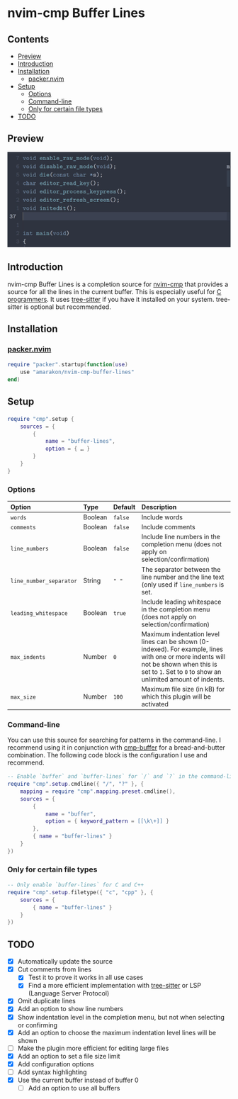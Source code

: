 nvim-cmp Buffer Lines
================

## Contents

- <a href="#preview" id="toc-preview">Preview</a>
- <a href="#introduction" id="toc-introduction">Introduction</a>
- <a href="#installation" id="toc-installation">Installation</a>
  - <a href="#packernvim" id="toc-packernvim">packer.nvim</a>
- <a href="#setup" id="toc-setup">Setup</a>
  - <a href="#options" id="toc-options">Options</a>
  - <a href="#command-line" id="toc-command-line">Command-line</a>
  - <a href="#only-for-certain-file-types"
    id="toc-only-for-certain-file-types">Only for certain file types</a>
- <a href="#todo" id="toc-todo">TODO</a>

## Preview

![](preview.gif)

## Introduction

nvim-cmp Buffer Lines is a completion source for
[nvim-cmp](https://github.com/hrsh7th/nvim-cmp) that provides a source
for all the lines in the current buffer. This is especially useful for
[C programmers](#only-for-certain-file-types). It uses
[tree-sitter](https://github.com/nvim-treesitter/nvim-treesitter) if you
have it installed on your system. tree-sitter is optional but
recommended.

## Installation

### [packer.nvim](https://github.com/wbthomason/packer.nvim)

``` lua
require "packer".startup(function(use)
    use "amarakon/nvim-cmp-buffer-lines"
end)
```

## Setup

``` lua
require "cmp".setup {
    sources = {
        {
            name = "buffer-lines",
            option = { … }
        }
    }
}
```

### Options

| Option               | Type    | Default | Description                                                                                                                                                                                         |
|:---------------------|:--------|:--------|:----------------------------------------------------------------------------------------------------------------------------------------------------------------------------------------------------|
| `words`              | Boolean | `false` | Include words                                                                                                                                                                                       |
| `comments`           | Boolean | `false` | Include comments                                                                                                                                                                                    |
| `line_numbers` | Boolean | `false`  | Include line numbers in the completion menu (does not apply on selection/confirmation)
| `line_number_separator` | String | `" "`  | The separator between the line number and the line text (only used if `line_numbers` is set.
| `leading_whitespace` | Boolean | `true`  | Include leading whitespace in the completion menu (does not apply on selection/confirmation)                                                                                                        |
| `max_indents`        | Number  | `0`     | Maximum indentation level lines can be shown (0-indexed). For example, lines with one or more indents will not be shown when this is set to `1`. Set to `0` to show an unlimited amount of indents. |
| `max_size`           | Number  | `100`   | Maximum file size (in kB) for which this plugin will be activated                                                                                                                                   |

### Command-line

You can use this source for searching for patterns in the command-line.
I recommend using it in conjunction with
[cmp-buffer](https://github.com/hrsh7th/cmp-buffer) for a
bread-and-butter combination. The following code block is the
configuration I use and recommend.

``` lua
-- Enable `buffer` and `buffer-lines` for `/` and `?` in the command-line
require "cmp".setup.cmdline({ "/", "?" }, {
    mapping = require "cmp".mapping.preset.cmdline(),
    sources = {
        {
            name = "buffer",
            option = { keyword_pattern = [[\k\+]] }
        },
        { name = "buffer-lines" }
    }
})
```

### Only for certain file types

``` lua
-- Only enable `buffer-lines` for C and C++
require "cmp".setup.filetype({ "c", "cpp" }, {
    sources = {
        { name = "buffer-lines" }
    }
})
```

## TODO

- [x] Automatically update the source
- [x] Cut comments from lines
  - [x] Test it to prove it works in all use cases
  - [x] Find a more efficient implementation with
    [tree-sitter](https://github.com/nvim-treesitter/nvim-treesitter) or
    LSP (Language Server Protocol)
- [x] Omit duplicate lines
- [x] Add an option to show line numbers
- [x] Show indentation level in the completion menu, but not when
  selecting or confirming
- [x] Add an option to choose the maximum indentation level lines will
  be shown
- [ ] Make the plugin more efficient for editing large files
- [x] Add an option to set a file size limit
- [x] Add configuration options
- [ ] Add syntax highlighting
- [x] Use the current buffer instead of buffer 0
  - [ ] Add an option to use all buffers
